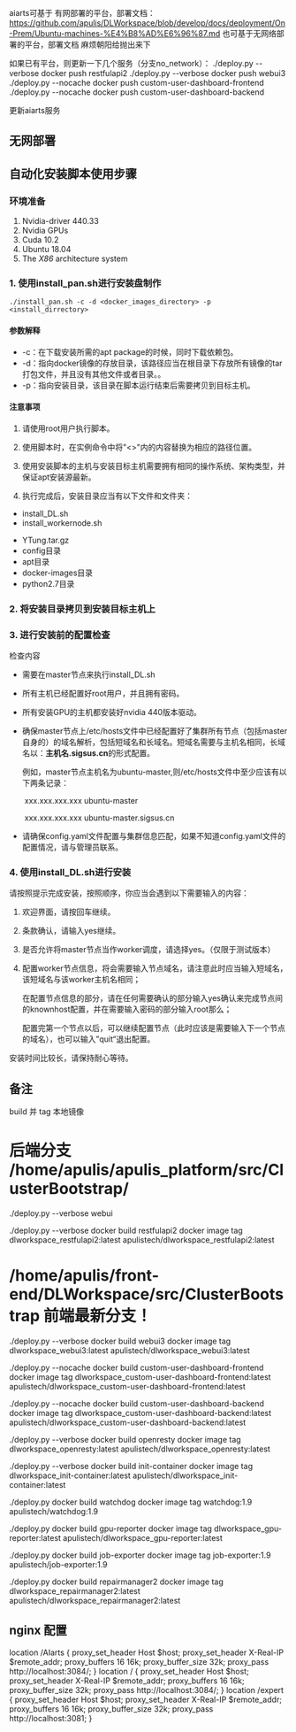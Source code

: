 aiarts可基于 有网部署的平台，部署文档：https://github.com/apulis/DLWorkspace/blob/develop/docs/deployment/On-Prem/Ubuntu-machines-%E4%B8%AD%E6%96%87.md
也可基于无网络部署的平台，部署文档 麻烦朝阳给抛出来下

如果已有平台，则更新一下几个服务（分支no_network）：
./deploy.py --verbose docker push restfulapi2
./deploy.py --verbose docker push webui3
./deploy.py --nocache docker push custom-user-dashboard-frontend
./deploy.py --nocache docker push custom-user-dashboard-backend

更新aiarts服务



无网部署
----------------------------------------------------------------------
## 自动化安装脚本使用步骤

### 环境准备

1. Nvidia-driver 440.33
2. Nvidia GPUs
3. Cuda 10.2
4. Ubuntu 18.04
5. The *X86* architecture system

### 1. 使用install_pan.sh进行安装盘制作

```shel
./install_pan.sh -c -d <docker_images_directory> -p <install_dirrectory>
```

#### 参数解释

* -c：在下载安装所需的apt package的时候，同时下载依赖包。
* -d：指向docker镜像的存放目录，该路径应当在根目录下存放所有镜像的tar打包文件，并且没有其他文件或者目录。。
* -p：指向安装目录，该目录在脚本运行结束后需要拷贝到目标主机。

#### 注意事项

1. 请使用root用户执行脚本。
2. 使用脚本时，在实例命令中将"<>"内的内容替换为相应的路径位置。

2. 使用安装脚本的主机与安装目标主机需要拥有相同的操作系统、架构类型，并保证apt安装源最新。

3. 执行完成后，安装目录应当有以下文件和文件夹：

* install_DL.sh
* install_workernode.sh

- YTung.tar.gz
- config目录
- apt目录
- docker-images目录
- python2.7目录

### 2. 将安装目录拷贝到安装目标主机上

### 3. 进行安装前的配置检查

检查内容

* 需要在master节点来执行install_DL.sh

* 所有主机已经配置好root用户，并且拥有密码。

* 所有安装GPU的主机都安装好nvidia 440版本驱动。

* 确保master节点上/etc/hosts文件中已经配置好了集群所有节点（包括master自身的）的域名解析，包括短域名和长域名。短域名需要与主机名相同，长域名以：**主机名.sigsus.cn**的形式配置。

  例如，master节点主机名为ubuntu-master,则/etc/hosts文件中至少应该有以下两条记录：

  ​	xxx.xxx.xxx.xxx ubuntu-master

  ​	xxx.xxx.xxx.xxx ubuntu-master.sigsus.cn

* 请确保config.yaml文件配置与集群信息匹配，如果不知道config.yaml文件的配置情况，请与管理员联系。

### 4. 使用install_DL.sh进行安装

请按照提示完成安装，按照顺序，你应当会遇到以下需要输入的内容：

1. 欢迎界面，请按回车继续。

2. 条款确认，请输入yes继续。

3. 是否允许将master节点当作worker调度，请选择yes。（仅限于测试版本）

4. 配置worker节点信息，将会需要输入节点域名，请注意此时应当输入短域名，该短域名与该worker主机名相同；

   在配置节点信息的部分，请在任何需要确认的部分输入yes确认来完成节点间的knownhost配置，并在需要输入密码的部分输入root那么；

   配置完第一个节点以后，可以继续配置节点（此时应该是需要输入下一个节点的域名），也可以输入”quit“退出配置。

安装时间比较长，请保持耐心等待。



备注
----------------------------------------------------------------------

build 并 tag 本地镜像

# 后端分支 /home/apulis/apulis_platform/src/ClusterBootstrap/
./deploy.py --verbose webui


./deploy.py --verbose docker build restfulapi2
docker image  tag  dlworkspace_restfulapi2:latest apulistech/dlworkspace_restfulapi2:latest

# /home/apulis/front-end/DLWorkspace/src/ClusterBootstrap 前端最新分支！
./deploy.py --verbose docker build webui3
docker image  tag  dlworkspace_webui3:latest   apulistech/dlworkspace_webui3:latest

./deploy.py --nocache docker build custom-user-dashboard-frontend
docker image  tag  dlworkspace_custom-user-dashboard-frontend:latest   apulistech/dlworkspace_custom-user-dashboard-frontend:latest

./deploy.py --nocache docker build custom-user-dashboard-backend
docker image  tag  dlworkspace_custom-user-dashboard-backend:latest   apulistech/dlworkspace_custom-user-dashboard-backend:latest

./deploy.py --verbose docker build openresty
docker image  tag  dlworkspace_openresty:latest   apulistech/dlworkspace_openresty:latest

./deploy.py --verbose docker build init-container
docker image  tag  dlworkspace_init-container:latest   apulistech/dlworkspace_init-container:latest


./deploy.py docker build watchdog
docker image  tag  watchdog:1.9   apulistech/watchdog:1.9

./deploy.py docker build gpu-reporter
docker image  tag  dlworkspace_gpu-reporter:latest   apulistech/dlworkspace_gpu-reporter:latest

./deploy.py docker build job-exporter
docker image  tag  job-exporter:1.9   apulistech/job-exporter:1.9

./deploy.py docker build repairmanager2
docker image  tag  dlworkspace_repairmanager2:latest   apulistech/dlworkspace_repairmanager2:latest


nginx 配置
-----------------------------------------------------

location /AIarts {
    proxy_set_header Host $host;
    proxy_set_header X-Real-IP $remote_addr;
    proxy_buffers 16 16k;
    proxy_buffer_size 32k;
    proxy_pass http://localhost:3084/;
}
location / {
    proxy_set_header Host $host;
    proxy_set_header X-Real-IP $remote_addr;
    proxy_buffers 16 16k;
    proxy_buffer_size 32k;
    proxy_pass http://localhost:3084/;
}
location /expert {
    proxy_set_header Host $host;
    proxy_set_header X-Real-IP $remote_addr;
    proxy_buffers 16 16k;
    proxy_buffer_size 32k;
    proxy_pass http://localhost:3081;
}